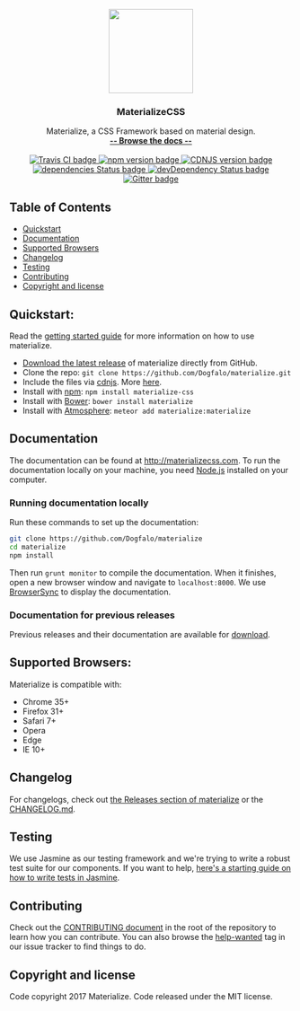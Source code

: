 <p align="center">
  <a href="http://materializecss.com/">
    <img src="http://materializecss.com/res/materialize.svg" width="150">
  </a>

<h3 align="center">MaterializeCSS</h3>

  <p align="center">
    Materialize, a CSS Framework based on material design.
    <br>
    <a href="http://materializecss.com/"><strong>-- Browse the docs --</strong></a>
    <br>
    <br>
    <a href="https://travis-ci.org/Dogfalo/materialize">
      <img src="https://travis-ci.org/Dogfalo/materialize.svg?branch=master" alt="Travis CI badge">
    </a>
    <a href="https://badge.fury.io/js/materialize-css">
      <img src="https://badge.fury.io/js/materialize-css.svg" alt="npm version badge">
    </a>
    <a href="https://cdnjs.com/libraries/materialize">
      <img src="https://img.shields.io/cdnjs/v/materialize.svg" alt="CDNJS version badge">
    </a>
    <a href="https://david-dm.org/Dogfalo/materialize">
      <img src="https://david-dm.org/Dogfalo/materialize/status.svg" alt="dependencies Status badge">
      </a>
    <a href="https://david-dm.org/Dogfalo/materialize#info=devDependencies">
      <img src="https://david-dm.org/Dogfalo/materialize/dev-status.svg" alt="devDependency Status badge">
    </a>
    <a href="https://gitter.im/Dogfalo/materialize">
      <img src="https://badges.gitter.im/Join%20Chat.svg" alt="Gitter badge">
    </a>
</p>

## Table of Contents

- [Quickstart](#quickstart)
- [Documentation](#documentation)
- [Supported Browsers](#supported-browsers)
- [Changelog](#changelog)
- [Testing](#testing)
- [Contributing](#contributing)
- [Copyright and license](#copyright-and-license)

## Quickstart:

Read the [getting started guide](http://materializecss.com/getting-started.html) for more information on how to use
materialize.

- [Download the latest release](https://github.com/Dogfalo/materialize/releases/latest) of materialize directly from
  GitHub.
- Clone the repo: `git clone https://github.com/Dogfalo/materialize.git`
- Include the files via [cdnjs](https://cdnjs.com/libraries/materialize).
  More [here](http://materializecss.com/getting-started.html).
- Install with [npm](https://www.npmjs.com): `npm install materialize-css`
- Install with [Bower](https://bower.io): `bower install materialize`
- Install with [Atmosphere](https://atmospherejs.com): `meteor add materialize:materialize`

## Documentation

The documentation can be found at <http://materializecss.com>. To run the documentation locally on your machine, you
need [Node.js](https://nodejs.org/en/) installed on your computer.

### Running documentation locally

Run these commands to set up the documentation:

```bash
git clone https://github.com/Dogfalo/materialize
cd materialize
npm install
```

Then run `grunt monitor` to compile the documentation. When it finishes, open a new browser window and navigate
to `localhost:8000`. We use [BrowserSync](https://www.browsersync.io/) to display the documentation.

### Documentation for previous releases

Previous releases and their documentation are available for [download](https://github.com/Dogfalo/materialize/releases).

## Supported Browsers:

Materialize is compatible with:

- Chrome 35+
- Firefox 31+
- Safari 7+
- Opera
- Edge
- IE 10+

## Changelog

For changelogs, check out [the Releases section of materialize](https://github.com/Dogfalo/materialize/releases) or
the [CHANGELOG.md](CHANGELOG.md).

## Testing

We use Jasmine as our testing framework and we're trying to write a robust test suite for our components. If you want to
help, [here's a starting guide on how to write tests in Jasmine](CONTRIBUTING.md#jasmine-testing-guide).

## Contributing

Check out the [CONTRIBUTING document](CONTRIBUTING.md) in the root of the repository to learn how you can contribute.
You can also browse the [help-wanted](https://github.com/Dogfalo/materialize/labels/help-wanted) tag in our issue
tracker to find things to do.

## Copyright and license

Code copyright 2017 Materialize. Code released under the MIT license.
